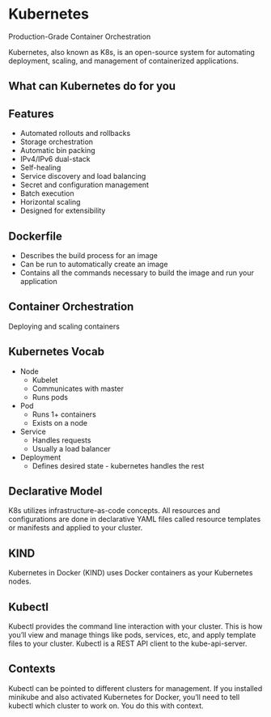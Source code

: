 # Kubernetes
Production-Grade Container Orchestration

Kubernetes, also known as K8s, is an open-source system for automating deployment, scaling, and management of containerized applications.

## What can Kubernetes do for you
## Features
- Automated rollouts and rollbacks
- Storage orchestration
- Automatic bin packing
- IPv4/IPv6 dual-stack
- Self-healing
- Service discovery and load balancing
- Secret and configuration management
- Batch execution
- Horizontal scaling
- Designed for extensibility

## Dockerfile
- Describes the build process for an image
- Can be run to automatically create an image
- Contains all the commands necessary to build the image and run your application

## Container Orchestration
Deploying and scaling containers

## Kubernetes Vocab
- Node
    - Kubelet
    - Communicates with master
    - Runs pods
- Pod
    - Runs 1+ containers
    - Exists on a node
- Service
    - Handles requests
    - Usually a load balancer
- Deployment
    - Defines desired state - kubernetes handles the rest

## Declarative Model
K8s utilizes infrastructure-as-code concepts. All resources and configurations are done in declarative YAML files called resource templates or manifests and applied to your cluster.

## KIND
Kubernetes in Docker (KIND) uses Docker containers as your Kubernetes nodes.

## Kubectl
Kubectl provides the command line interaction with your cluster. This is how 
you’ll view and manage things like pods, services, etc, and apply template files to your cluster. Kubectl is a REST API client to the kube-api-server.

## Contexts
Kubectl can be pointed to different clusters for management. If you installed 
minikube and also activated Kubernetes for Docker, you’ll need to tell 
kubectl which cluster to work on. You do this with context.

